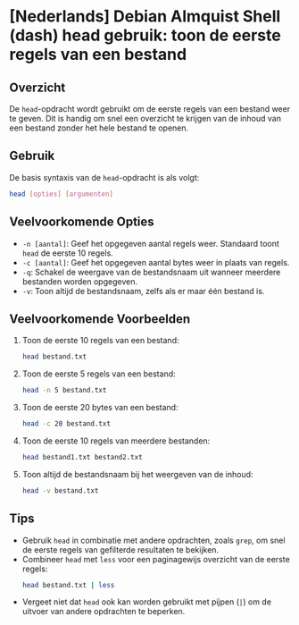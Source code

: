 # [Nederlands] Debian Almquist Shell (dash) head gebruik: toon de eerste regels van een bestand

## Overzicht
De `head`-opdracht wordt gebruikt om de eerste regels van een bestand weer te geven. Dit is handig om snel een overzicht te krijgen van de inhoud van een bestand zonder het hele bestand te openen.

## Gebruik
De basis syntaxis van de `head`-opdracht is als volgt:

```bash
head [opties] [argumenten]
```

## Veelvoorkomende Opties
- `-n [aantal]`: Geef het opgegeven aantal regels weer. Standaard toont `head` de eerste 10 regels.
- `-c [aantal]`: Geef het opgegeven aantal bytes weer in plaats van regels.
- `-q`: Schakel de weergave van de bestandsnaam uit wanneer meerdere bestanden worden opgegeven.
- `-v`: Toon altijd de bestandsnaam, zelfs als er maar één bestand is.

## Veelvoorkomende Voorbeelden

1. Toon de eerste 10 regels van een bestand:
   ```bash
   head bestand.txt
   ```

2. Toon de eerste 5 regels van een bestand:
   ```bash
   head -n 5 bestand.txt
   ```

3. Toon de eerste 20 bytes van een bestand:
   ```bash
   head -c 20 bestand.txt
   ```

4. Toon de eerste 10 regels van meerdere bestanden:
   ```bash
   head bestand1.txt bestand2.txt
   ```

5. Toon altijd de bestandsnaam bij het weergeven van de inhoud:
   ```bash
   head -v bestand.txt
   ```

## Tips
- Gebruik `head` in combinatie met andere opdrachten, zoals `grep`, om snel de eerste regels van gefilterde resultaten te bekijken.
- Combineer `head` met `less` voor een paginagewijs overzicht van de eerste regels:
  ```bash
  head bestand.txt | less
  ```
- Vergeet niet dat `head` ook kan worden gebruikt met pijpen (`|`) om de uitvoer van andere opdrachten te beperken.